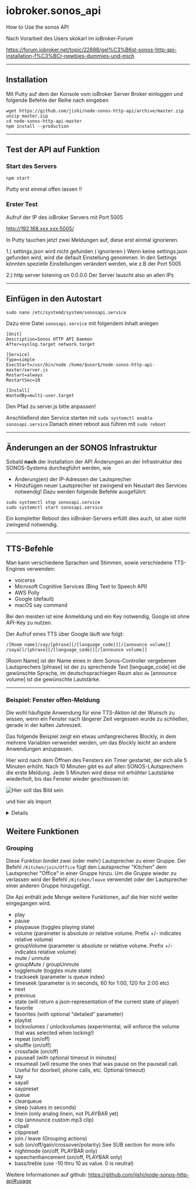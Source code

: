# iobroker.sonos_api
How to Use the sonos API

Nach Vorarbeit des Users skokarl im ioBroker-Forum

https://forum.iobroker.net/topic/22888/gel%C3%B6st-sonos-http-api-installation-f%C3%BCr-newbies-dummies-und-mich

---

## Installation

Mit Putty auf dem der Konsole vom ioBroker Server Broker einloggen
und folgende Befehle der Reihe nach eingeben


```
wget https://github.com/jishi/node-sonos-http-api/archive/master.zip
unzip master.zip
cd node-sonos-http-api-master
npm install --production
```
---
## Test der API auf Funktion
### Start des Servers

```
npm start
```
Putty erst einmal offen lassen !!

### Erster Test

Aufruf der IP des ioBroker Servers mit Port 5005

http://192.168.xxx.xxx:5005/

In Putty tauchen jetzt zwei Meldungen auf, diese erst einmal ignorieren.

1.) settings.json wird nicht gefunden ( ignorieren )
Wenn keine settings.json gefunden wird, wird die default Einstellung genommen.
In den Settings könnten spezielle Einstellungen verändert werden, wie z.B der Port 5005

2.) http server listening on 0.0.0.0
Der Server lauscht also an allen IPs

---
## Einfügen in den Autostart
```
sudo nano /etc/systemd/system/sonosapi.service
```

Dazu eine Datei `sonosapi.service` mit folgendem Inhalt anlegen

```
[Unit]
Description=Sonos HTTP API Daemon
After=syslog.target network.target

[Service]
Type=simple
ExecStart=/usr/bin/node /home/$user$/node-sonos-http-api-master/server.js
Restart=always
RestartSec=10

[Install]
WantedBy=multi-user.target
```

Den Pfad zu server.js bitte anpassen!

Anschließend den Service starten mit `sudo systemctl enable sonosapi.service`
Danach einen reboot aus führen mit `sudo reboot`

---
## Änderungen an der SONOS Infrastruktur
Sobald **nach** der Installation der API Änderungen an der Infrastruktur des SONOS-Systems durchegführt werden, wie
* Änderung(en) der IP-Adressen der Lautsprecher
* Hinzufügen neuer Lautsprecher
ist zwingend ein Neustart des Services notwendig!
Dazu werden folgende Befehle ausgeführt:

```
sudo systemctl stop sonosapi.service
sudo systemctl start sonosapi.service
```

Ein kompletter Reboot des ioBroker-Servers erfüllt dies auch, ist aber nicht zwingend notwendig.

---

## TTS-Befehle
Man kann verschiedene Sprachen und Stimmen, sowie verschiedene TTS-Engines verwenden:

* voicerss
* Microsoft Cognitive Services (Bing Text to Speech API)
* AWS Polly
* Google (default)
* macOS say command

Bei den meisten ist eine Anmeldung und ein Key notwendig, Google ist ohne API-Key zu nutzen.

Der Aufruf eines TTS über Google läuft wie folgt:

```
/[Room name]/say/[phrase][/[language_code]][/[announce volume]]
/sayall/[phrase][/[language_code]][/[announce volume]]
```

[Room Name] ist der Name eines in dem Sonos-Controller vergebenen Lautsprechers
[phrase] ist der zu sprechende Text
[language_code] ist die gewünschte Sprache, im deutschsprachiegen Raum also `de`
[announce volume] ist die gewünschte Lautstärke. 

---

### Beispiel: Fenster offen-Meldung
Die wohl häufigste Anwendung für eine TTS-Aktion ist der Wunsch zu wissen, wenn ein Fenster nach längerer Zeit vergessen wurde zu schließen, gerade in der kalten Jahreszeit.

Das folgende Beispiel zeigt ein etwas umfangreicheres Blockly, in dem mehrere Variablen verwendet werden, um das Blockly leicht an andere Anwendungen anzupassen.

Hier wird nach dem Öffnen des Fensters ein Timer gestartet, der sich alle 5 Minuten erhöht.
Nach 10 Minuten gibt es auf allen SONOS-LAutsprechern die erste Meldung.
Jede  5 Minuten wird diese mit erhöhter Lautstärke wiederholt, bis das Fenster wieder geschlossen ist:

![Hier soll das Bild sein](Blockly_Ansage_WC_Fenster.png "Das Blockly als Bild")

und hier als Import

<details>
  
```
<xml xmlns="http://www.w3.org/1999/xhtml">
  <variables>
    <variable type="" id="@^s0bK9fM:FXZwSl7)^N">Lautstärke</variable>
    <variable type="" id="6:s1Zo4W5}f483}-qH}T">Counter</variable>
    <variable type="" id="SFwS`:dt]EDO$hdjaz:5">Raum</variable>
    <variable type="" id="gvn.@ec[1RiFVpP7PX{a">Nachricht</variable>
    <variable type="undefined" id="Timer_WCfenster">Timer_WCfenster</variable>
    <variable type="" id="1T#Gu#s8/SO!EIx[Q,9=">Befehl</variable>
  </variables>
  <block type="variables_set" id="q{;[qF4pxCOp@7|.kUM4" x="188" y="-487">
    <field name="VAR" id="@^s0bK9fM:FXZwSl7)^N" variabletype="">Lautstärke</field>
    <value name="VALUE">
      <block type="math_number" id="gSS+(#*mDEN:JgfL@`wz">
        <field name="NUM">30</field>
      </block>
    </value>
    <next>
      <block type="variables_set" id="S@vH848L$j=0ywb)[}fP">
        <field name="VAR" id="6:s1Zo4W5}f483}-qH}T" variabletype="">Counter</field>
        <value name="VALUE">
          <block type="math_number" id="_Va5N^VM3I|Bxz@}*7Qh">
            <field name="NUM">0</field>
          </block>
        </value>
        <next>
          <block type="variables_set" id="i0(fyj`ojuMM~w/sIJkm">
            <field name="VAR" id="SFwS`:dt]EDO$hdjaz:5" variabletype="">Raum</field>
            <value name="VALUE">
              <block type="text" id="*|*o=(NTCaGIUc5L}M#@">
                <field name="TEXT">alle</field>
              </block>
            </value>
            <next>
              <block type="variables_set" id="Brv7I`#{[,Y4b:iq=cP8">
                <field name="VAR" id="gvn.@ec[1RiFVpP7PX{a" variabletype="">Nachricht</field>
                <value name="VALUE">
                  <block type="text" id="FO#/mWcmHx42?Q^{BvgR">
                    <field name="TEXT">Das W C fenster ist seit 10 Minuten offen</field>
                  </block>
                </value>
                <next>
                  <block type="on_ext" id="*$F$h%MF@=voV_mnHxLk">
                    <mutation items="1"></mutation>
                    <field name="CONDITION">ne</field>
                    <field name="ACK_CONDITION"></field>
                    <value name="OID0">
                      <shadow type="field_oid" id="ULPFV!EFYivh/tGiULG*">
                        <field name="oid">hm-rpc.0.JRT0001400.1.STATE</field>
                      </shadow>
                    </value>
                    <statement name="STATEMENT">
                      <block type="controls_if" id="y)yHf/q-?:(j/Q*dwe(c">
                        <mutation else="1"></mutation>
                        <value name="IF0">
                          <block type="logic_compare" id="t#/rRBq=7!Wd%Jxns8/@">
                            <field name="OP">NEQ</field>
                            <value name="A">
                              <block type="get_value" id="0l;1(ei`iKBK]5-zRb^t">
                                <field name="ATTR">val</field>
                                <field name="OID">hm-rpc.0.JRT0001400.1.STATE</field>
                              </block>
                            </value>
                            <value name="B">
                              <block type="math_number" id="YY:g3hS.)6Gh+45Dtk7i">
                                <field name="NUM">0</field>
                              </block>
                            </value>
                          </block>
                        </value>
                        <statement name="DO0">
                          <block type="timeouts_clearinterval" id="u{%g}+LYK5ek*DE@NkK[">
                            <field name="NAME">Timer_WCfenster</field>
                            <next>
                              <block type="timeouts_setinterval" id=":nL4Pw_k(Kf.jA!XMj*e">
                                <field name="NAME">Timer_WCfenster</field>
                                <field name="INTERVAL">5</field>
                                <field name="UNIT">min</field>
                                <statement name="STATEMENT">
                                  <block type="variables_set" id="nI?TFBxvyt},^dN$~trc">
                                    <field name="VAR" id="6:s1Zo4W5}f483}-qH}T" variabletype="">Counter</field>
                                    <value name="VALUE">
                                      <block type="math_arithmetic" id="7#RafW+X,_c5JF/8H4?0">
                                        <field name="OP">ADD</field>
                                        <value name="A">
                                          <shadow type="math_number" id="vQ6)nub,ePq`*|,=[w3d">
                                            <field name="NUM">1</field>
                                          </shadow>
                                          <block type="variables_get" id="48jA23v`2Hh)m63coJz`">
                                            <field name="VAR" id="6:s1Zo4W5}f483}-qH}T" variabletype="">Counter</field>
                                          </block>
                                        </value>
                                        <value name="B">
                                          <shadow type="math_number" id="0+mw;mJ@CC9P85FRknk?">
                                            <field name="NUM">5</field>
                                          </shadow>
                                        </value>
                                      </block>
                                    </value>
                                    <next>
                                      <block type="variables_set" id="bl-miA0OUtio8DsmTJlJ">
                                        <field name="VAR" id="gvn.@ec[1RiFVpP7PX{a" variabletype="">Nachricht</field>
                                        <value name="VALUE">
                                          <block type="text_join" id=",LNlctr%P=?(F~taMOB(">
                                            <mutation items="3"></mutation>
                                            <value name="ADD0">
                                              <block type="text" id="XPR^x`{TLs/C},wFickb">
                                                <field name="TEXT">Das W C fenster ist seit </field>
                                              </block>
                                            </value>
                                            <value name="ADD1">
                                              <block type="variables_get" id="Bub#:@(_C=f5ONGMN,Cw">
                                                <field name="VAR" id="6:s1Zo4W5}f483}-qH}T" variabletype="">Counter</field>
                                              </block>
                                            </value>
                                            <value name="ADD2">
                                              <block type="text" id="}K)l#fBVM89E5iZ_,@c(">
                                                <field name="TEXT"> Minuten offen</field>
                                              </block>
                                            </value>
                                          </block>
                                        </value>
                                        <next>
                                          <block type="controls_if" id="z%6f_ZGAAWi2GZ;tS]F^">
                                            <value name="IF0">
                                              <block type="logic_compare" id="ed4uNFC+d$vuk9+Bz8{Q">
                                                <field name="OP">LTE</field>
                                                <value name="A">
                                                  <block type="variables_get" id="z=`wd`.`V$dn,]OuGCTB">
                                                    <field name="VAR" id="@^s0bK9fM:FXZwSl7)^N" variabletype="">Lautstärke</field>
                                                  </block>
                                                </value>
                                                <value name="B">
                                                  <block type="math_number" id="ML*WB=F,YmX0kI0R3@$j">
                                                    <field name="NUM">60</field>
                                                  </block>
                                                </value>
                                              </block>
                                            </value>
                                            <statement name="DO0">
                                              <block type="variables_set" id="J+^IB,P,b-slW,_53*E!">
                                                <field name="VAR" id="@^s0bK9fM:FXZwSl7)^N" variabletype="">Lautstärke</field>
                                                <value name="VALUE">
                                                  <block type="math_arithmetic" id="tCE3ilPo~]j`o){McsHM">
                                                    <field name="OP">ADD</field>
                                                    <value name="A">
                                                      <shadow type="math_number" id="vQ6)nub,ePq`*|,=[w3d">
                                                        <field name="NUM">1</field>
                                                      </shadow>
                                                      <block type="variables_get" id="k=Tp`H/Ej]z#7ri!Um+s">
                                                        <field name="VAR" id="@^s0bK9fM:FXZwSl7)^N" variabletype="">Lautstärke</field>
                                                      </block>
                                                    </value>
                                                    <value name="B">
                                                      <shadow type="math_number" id="u[Z2Wg?hBcgE(XeJ,}Q$">
                                                        <field name="NUM">5</field>
                                                      </shadow>
                                                    </value>
                                                  </block>
                                                </value>
                                              </block>
                                            </statement>
                                            <next>
                                              <block type="controls_if" id="WJ%To+9c;ZktW[())7jO">
                                                <value name="IF0">
                                                  <block type="logic_compare" id="vwm`z6}X~V@*26lwrwVr">
                                                    <field name="OP">GTE</field>
                                                    <value name="A">
                                                      <block type="variables_get" id="-5+3oGu4pl?38R-F[LfN">
                                                        <field name="VAR" id="6:s1Zo4W5}f483}-qH}T" variabletype="">Counter</field>
                                                      </block>
                                                    </value>
                                                    <value name="B">
                                                      <block type="math_number" id="g|d,H)lbq.wa:O,MH=7+">
                                                        <field name="NUM">10</field>
                                                      </block>
                                                    </value>
                                                  </block>
                                                </value>
                                                <statement name="DO0">
                                                  <block type="controls_if" id="./Q3|;`OS9W])ALp^fdI">
                                                    <mutation else="1"></mutation>
                                                    <value name="IF0">
                                                      <block type="logic_compare" id="ITuPw}=|f)$EWGU!Sg$,">
                                                        <field name="OP">NEQ</field>
                                                        <value name="A">
                                                          <block type="variables_get" id="p~h16t!@6@;q!:$yW[0d">
                                                            <field name="VAR" id="SFwS`:dt]EDO$hdjaz:5" variabletype="">Raum</field>
                                                          </block>
                                                        </value>
                                                        <value name="B">
                                                          <block type="text" id="8}+n8~;*F;L+lPjbr^7m">
                                                            <field name="TEXT">alle</field>
                                                          </block>
                                                        </value>
                                                      </block>
                                                    </value>
                                                    <statement name="DO0">
                                                      <block type="variables_set" id="BY?T;$TYb4fbmeVO+/0S">
                                                        <field name="VAR" id="1T#Gu#s8/SO!EIx[Q,9=" variabletype="">Befehl</field>
                                                        <value name="VALUE">
                                                          <block type="text_join" id="z5T4qmW(ZsjWY?S}ow+$">
                                                            <mutation items="6"></mutation>
                                                            <value name="ADD0">
                                                              <block type="text" id="ms:NU#}0J[8+s/sJtWP!">
                                                                <field name="TEXT">/</field>
                                                              </block>
                                                            </value>
                                                            <value name="ADD1">
                                                              <block type="variables_get" id="PwsFL.g214Y:]#_2m0LS">
                                                                <field name="VAR" id="SFwS`:dt]EDO$hdjaz:5" variabletype="">Raum</field>
                                                              </block>
                                                            </value>
                                                            <value name="ADD2">
                                                              <block type="text" id="U!#)6,:sZ:tp*kTuuUm[">
                                                                <field name="TEXT">/say/</field>
                                                              </block>
                                                            </value>
                                                            <value name="ADD3">
                                                              <block type="variables_get" id="N!hFsUL6m{E6nnGrgB*7">
                                                                <field name="VAR" id="gvn.@ec[1RiFVpP7PX{a" variabletype="">Nachricht</field>
                                                              </block>
                                                            </value>
                                                            <value name="ADD4">
                                                              <block type="text" id="9B2RQfgdGuW_LI}Ph^d?">
                                                                <field name="TEXT">/de/</field>
                                                              </block>
                                                            </value>
                                                            <value name="ADD5">
                                                              <block type="variables_get" id="PXt*?LD60C[Tf3u4To--">
                                                                <field name="VAR" id="@^s0bK9fM:FXZwSl7)^N" variabletype="">Lautstärke</field>
                                                              </block>
                                                            </value>
                                                          </block>
                                                        </value>
                                                        <next>
                                                          <block type="request" id="%Cmgm;YVCkM@58d4}K;4">
                                                            <mutation with_statement="false"></mutation>
                                                            <field name="WITH_STATEMENT">FALSE</field>
                                                            <field name="LOG"></field>
                                                            <value name="URL">
                                                              <shadow type="text" id="2N%(5gEJVCv/OZJrdq/J">
                                                                <field name="TEXT">text</field>
                                                              </shadow>
                                                              <block type="text_join" id="=q*Bjikt]*c/o/xP@nI@">
                                                                <mutation items="2"></mutation>
                                                                <value name="ADD0">
                                                                  <block type="text" id="O@|Dj(Rx;IRoRvz_mA8(">
                                                                    <field name="TEXT">http://192.168.138.139:5005</field>
                                                                  </block>
                                                                </value>
                                                                <value name="ADD1">
                                                                  <block type="variables_get" id="paI|Y4m|FwdQ@TfX{+Bo">
                                                                    <field name="VAR" id="1T#Gu#s8/SO!EIx[Q,9=" variabletype="">Befehl</field>
                                                                  </block>
                                                                </value>
                                                              </block>
                                                            </value>
                                                          </block>
                                                        </next>
                                                      </block>
                                                    </statement>
                                                    <statement name="ELSE">
                                                      <block type="variables_set" id="zN~7#2;CEU{127GheI_f">
                                                        <field name="VAR" id="1T#Gu#s8/SO!EIx[Q,9=" variabletype="">Befehl</field>
                                                        <value name="VALUE">
                                                          <block type="text_join" id="C_UkCh(Y+fv_pKv2{eCM">
                                                            <mutation items="3"></mutation>
                                                            <value name="ADD0">
                                                              <block type="text" id="d(8r0f+{PO7=s$eKM}Wg">
                                                                <field name="TEXT">/sayall/</field>
                                                              </block>
                                                            </value>
                                                            <value name="ADD1">
                                                              <block type="variables_get" id="6}hNH{l,{yTBgWBmt0{G">
                                                                <field name="VAR" id="gvn.@ec[1RiFVpP7PX{a" variabletype="">Nachricht</field>
                                                              </block>
                                                            </value>
                                                            <value name="ADD2">
                                                              <block type="text" id="G%3cdi;8FXkS{NZR02wD">
                                                                <field name="TEXT">/de/30</field>
                                                              </block>
                                                            </value>
                                                          </block>
                                                        </value>
                                                        <next>
                                                          <block type="request" id="P:YmXs1^!k-@VjUQzZ7_">
                                                            <mutation with_statement="false"></mutation>
                                                            <field name="WITH_STATEMENT">FALSE</field>
                                                            <field name="LOG"></field>
                                                            <value name="URL">
                                                              <shadow type="text" id="2N%(5gEJVCv/OZJrdq/J">
                                                                <field name="TEXT">text</field>
                                                              </shadow>
                                                              <block type="text_join" id="HR]p-G@W%02ew]0]O|q`">
                                                                <mutation items="2"></mutation>
                                                                <value name="ADD0">
                                                                  <block type="text" id="{3a`Yvd8-=s.o9VJTM_Y">
                                                                    <field name="TEXT">http://192.168.138.139:5005</field>
                                                                  </block>
                                                                </value>
                                                                <value name="ADD1">
                                                                  <block type="variables_get" id="`u3^(S@1XgqA,$X1b,df">
                                                                    <field name="VAR" id="1T#Gu#s8/SO!EIx[Q,9=" variabletype="">Befehl</field>
                                                                  </block>
                                                                </value>
                                                              </block>
                                                            </value>
                                                          </block>
                                                        </next>
                                                      </block>
                                                    </statement>
                                                  </block>
                                                </statement>
                                              </block>
                                            </next>
                                          </block>
                                        </next>
                                      </block>
                                    </next>
                                  </block>
                                </statement>
                              </block>
                            </next>
                          </block>
                        </statement>
                        <statement name="ELSE">
                          <block type="timeouts_clearinterval" id=")w1trj_P`?%/lwxMJ#Y8">
                            <field name="NAME">Timer_WCfenster</field>
                            <next>
                              <block type="variables_set" id="cJp$3-cSu~[TzNr]Q;t_">
                                <field name="VAR" id="6:s1Zo4W5}f483}-qH}T" variabletype="">Counter</field>
                                <value name="VALUE">
                                  <block type="math_number" id="U2gP8Q.5g*!RsI2/u0]/">
                                    <field name="NUM">0</field>
                                  </block>
                                </value>
                                <next>
                                  <block type="variables_set" id="3R!t48Fv}706m[2*NWeP">
                                    <field name="VAR" id="@^s0bK9fM:FXZwSl7)^N" variabletype="">Lautstärke</field>
                                    <value name="VALUE">
                                      <block type="math_number" id="3cD`wY@rC{qISaNK7_;`">
                                        <field name="NUM">30</field>
                                      </block>
                                    </value>
                                  </block>
                                </next>
                              </block>
                            </next>
                          </block>
                        </statement>
                      </block>
                    </statement>
                  </block>
                </next>
              </block>
            </next>
          </block>
        </next>
      </block>
    </next>
  </block>
</xml>
```
</details>

## Weitere Funktionen

### Grouping
Diese Funktion bindet zwei (oder mehr) Lautsprecher zu einer Gruppe. Der Befehl `/Kitchen/join/Office` fügt den Lautsprecher "Kitchen" dem Lautsprecher "Office" in einer Gruppe hinzu. Um die Gruppe wieder zu verlassen wird der Befehl `/Kitchen/leave` verwendet oder der Lautsprecher einer anderen Gruppe hinzugefügt.


Die Api enthält jede Menge weitere Funktionen, auf die hier nicht weiter eingegangen wird.

* play
* pause
* playpause (toggles playing state)
* volume (parameter is absolute or relative volume. Prefix +/- indicates relative volume)
* groupVolume (parameter is absolute or relative volume. Prefix +/- indicates relative volume)
* mute / unmute
* groupMute / groupUnmute
* togglemute (toggles mute state)
* trackseek (parameter is queue index)
* timeseek (parameter is in seconds, 60 for 1:00, 120 for 2:00 etc)
* next
* previous
* state (will return a json-representation of the current state of player)
* favorite
* favorites (with optional "detailed" parameter)
* playlist
* lockvolumes / unlockvolumes (experimental, will enforce the volume that was selected when locking!)
* repeat (on/off)
* shuffle (on/off)
* crossfade (on/off)
* pauseall (with optional timeout in minutes)
* resumeall (will resume the ones that was pause on the pauseall call. Useful for doorbell, phone calls, etc. Optional timeout)
* say
* sayall
* saypreset
* queue
* clearqueue
* sleep (values in seconds)
* linein (only analog linein, not PLAYBAR yet)
* clip (announce custom mp3 clip)
* clipall
* clippreset
* join / leave (Grouping actions)
* sub (on/off/gain/crossover/polarity) See SUB section for more info
* nightmode (on/off, PLAYBAR only)
* speechenhancement (on/off, PLAYBAR only)
* bass/treble (use -10 thru 10 as value. 0 is neutral)

Weitere Informationen auf github:
https://github.com/jishi/node-sonos-http-api#usage
